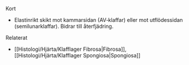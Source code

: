 Kort
- Elastinrikt skikt mot kammarsidan (AV‑klaffar) eller mot utflödessidan (semilunarklaffar). Bidrar till återfjädring.

Relaterat
- [[Histologi/Hjärta/Klafflager Fibrosa|Fibrosa]], [[Histologi/Hjärta/Klafflager Spongiosa|Spongiosa]]

